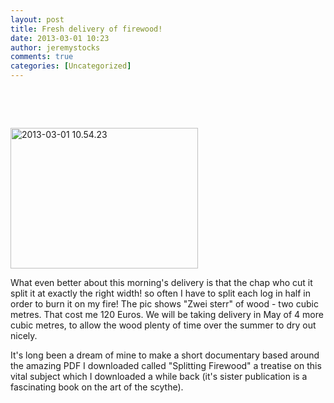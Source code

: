 ```yaml
---
layout: post
title: Fresh delivery of firewood!
date: 2013-03-01 10:23
author: jeremystocks
comments: true
categories: [Uncategorized]
---
```

&nbsp;

&nbsp;

<a href="http://jeremystocks.files.wordpress.com/2013/03/2013-03-01-10-54-23.jpg"><img class="alignnone size-medium wp-image-1186" alt="2013-03-01 10.54.23" src="http://jeremystocks.files.wordpress.com/2013/03/2013-03-01-10-54-23.jpg?w=300" width="300" height="225" /></a>

What even better about this morning's delivery is that the chap who cut it split it at exactly the right width! so often I have to split each log in half in order to burn it on my fire! The pic shows "Zwei sterr" of wood - two cubic metres. That cost me 120 Euros. We will be taking delivery in May of 4 more cubic metres, to allow the wood plenty of time over the summer to dry out nicely.

It's long been a dream of mine to make a short documentary based around the amazing PDF I downloaded called "Splitting Firewood" a treatise on this vital subject which I downloaded a while back (it's sister publication is a fascinating book on the art of the scythe).
